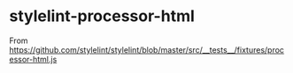 # stylelint-processor-html

 From https://github.com/stylelint/stylelint/blob/master/src/__tests__/fixtures/processor-html.js